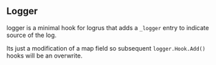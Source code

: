 ## Logger

logger is a minimal hook for logrus that adds a `_logger` entry to indicate source of the log.

Its just a modification of a map field so subsequent `logger.Hook.Add()` hooks will be an overwrite.

